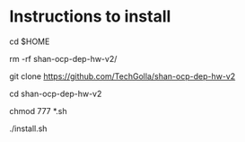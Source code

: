 
# Instructions to install

cd $HOME

rm -rf shan-ocp-dep-hw-v2/

git clone https://github.com/TechGolla/shan-ocp-dep-hw-v2

cd shan-ocp-dep-hw-v2

chmod 777 *.sh

./install.sh
